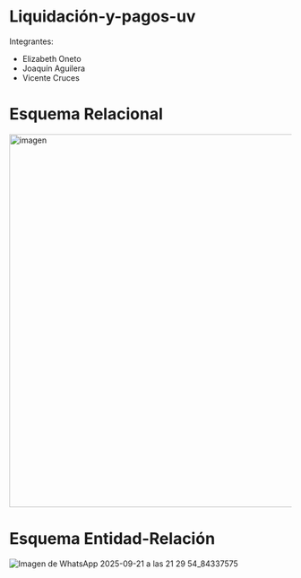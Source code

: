 # Liquidación-y-pagos-uv

Integrantes:

- Elizabeth Oneto
- Joaquín Aguilera
- Vicente Cruces

# Esquema Relacional
  
<img width="1109" height="665" alt="imagen" src="https://github.com/user-attachments/assets/7d1eaa22-4e6b-4ee1-88a4-87edda898566" />

# Esquema Entidad-Relación

![Imagen de WhatsApp 2025-09-21 a las 21 29 54_84337575](https://github.com/user-attachments/assets/f18d924c-8329-4158-82c7-3c9578c83c29)


